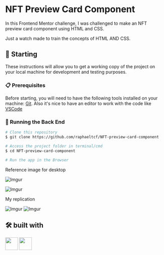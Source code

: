 # NFT Preview Card Component

In this Frontend Mentor challenge, I was challenged to make an NFT preview card component using HTML and CSS.

Just a watch made to train the concepts of HTML AND CSS. 

## 🚀 Starting

These instructions will allow you to get a working copy of the project on your local machine for development and testing purposes.

### 📋 Prerequisites

Before starting, you will need to have the following tools installed on your machine:
[Git](https://git-scm.com). 
Also it's nice to have an editor to work with the code like [VSCode](https://code.visualstudio.com/)

### 🎲 Running the Back End

```bash
# Clone this repository
$ git clone https://github.com/raphaeltcf/NFT-preview-card-component

# Access the project folder in terminal/cmd
$ cd NFT-preview-card-component

# Run the app in the Browser
```

Reference image for desktop

![Imgur](https://i.imgur.com/SwuBLay.jpg)

![Imgur](https://i.imgur.com/VjGuofV.jpg)

My replication

![Imgur](https://i.imgur.com/u1WG88W.png)
![Imgur](https://i.imgur.com/w67Qo8e.png)

## 🛠️ built with
<img src="https://cdn.jsdelivr.net/gh/devicons/devicon/icons/html5/html5-original.svg" width="40" height="40" />  <img src="https://cdn.jsdelivr.net/gh/devicons/devicon/icons/css3/css3-original.svg" width="40" height="40" />
